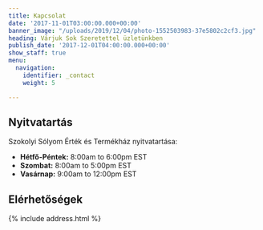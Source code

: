 ```yaml
---
title: Kapcsolat
date: '2017-11-01T03:00:00.000+00:00'
banner_image: "/uploads/2019/12/04/photo-1552503983-37e5802c2cf3.jpg"
heading: Várjuk Sok Szeretettel üzletünkben
publish_date: '2017-12-01T04:00:00.000+00:00'
show_staff: true
menu:
  navigation:
    identifier: _contact
    weight: 5

---
```

## Nyitvatartás

Szokolyi Sólyom Érték és Termékház nyitvatartása:

* **Hétfő-Péntek:** 8:00am to 6:00pm EST
* **Szombat:** 8:00am to 5:00pm EST
* **Vasárnap:** 9:00am to 12:00pm EST

## Elérhetőségek

{% include address.html %}